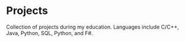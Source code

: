 # Projects
Collection of projects during my education. Languages include C/C++, Java, Python, SQL, Python, and F#.
